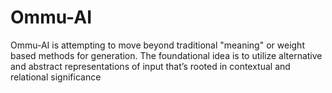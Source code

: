 # Ommu-AI
Ommu-AI is attempting to move beyond traditional "meaning" or weight based methods for generation. The foundational idea is to utilize alternative and abstract representations of input that’s rooted in contextual and relational significance

